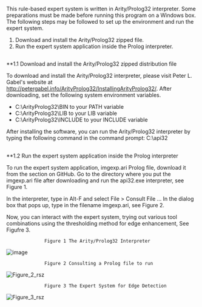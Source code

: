 This rule-based expert system is written in Arity/Prolog32 interpreter. Some preparations must be made before running this program on a Windows box. The following steps may be followed to set up the environment and run the expert system.

1. Download and install the Arity/Prolog32 zipped file.
2. Run the expert system application inside the Prolog interpreter.

##
**1.1 Download and install the Arity/Prolog32 zipped distribution file

To download and install the Arity/Prolog32 interpreter, please visit Peter L. Gabel's website at http://petergabel.info/ArityProlog32/InstallingArityProlog32/. After downloading, set the following system environment variables.

+ C:\ArityProlog32\BIN to your PATH variable
+ C:\ArityProlog32\LIB to your LIB variable
+ C:\ArityProlog32\INCLUDE to your INCLUDE variable

After installing the software, you can run the Arity/Prolog32 interpreter by typing the following command in the command prompt: C:\api32

##
**1.2 Run the expert system application inside the Prolog interpreter

To run the expert system application, imgexp.ari Prolog file, download it from the section on GitHub. Go to the directory where you put the imgexp.ari file after downloading and run the api32.exe interpreter, see Figure 1.

In the interpreter, type in Alt-F and select File > Consult File … In the dialog box that pops up, type in the filename imgexp.ari, see Figure 2.

Now, you can interact with the expert system, trying out various tool combinations using the thresholding method for edge enhancement, See Figufre 3.

                  Figure 1 The Arity/Prolog32 Interpreter
![image](https://github.com/user-attachments/assets/91902556-257e-46c1-8428-44bb589d6661)

                  Figure 2 Consulting a Prolog file to run
![Figure_2_rsz](https://github.com/user-attachments/assets/a16a0ec4-a5f6-4564-89d3-6d05a9e20caa)

                  Figure 3 The Expert System for Edge Detection
![Figure_3_rsz](https://github.com/user-attachments/assets/439df082-fad1-49e3-af15-c5207e27a73a)




